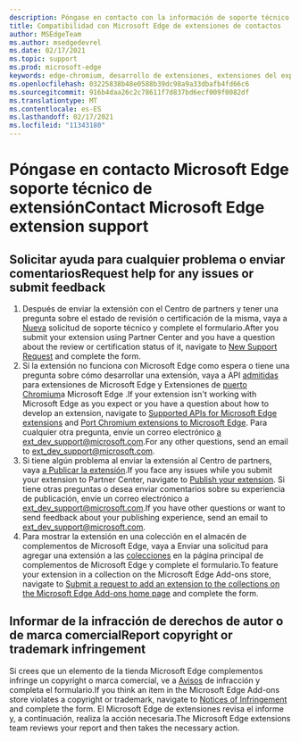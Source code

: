```yaml
---
description: Póngase en contacto con la información de soporte técnico Microsoft Edge desarrollo de extensiones
title: Compatibilidad con Microsoft Edge de extensiones de contactos
author: MSEdgeTeam
ms.author: msedgedevrel
ms.date: 02/17/2021
ms.topic: support
ms.prod: microsoft-edge
keywords: edge-chromium, desarrollo de extensiones, extensiones del explorador, complementos, centro de partners, desarrollador, soporte técnico
ms.openlocfilehash: 03225838b48e0588b39dc98a9a33dbafb4fd66c6
ms.sourcegitcommit: 916b4daa26c2c78611f7d837bd6ecf009f0082df
ms.translationtype: MT
ms.contentlocale: es-ES
ms.lasthandoff: 02/17/2021
ms.locfileid: "11343180"
---
```

# <span data-ttu-id="bb83c-104">Póngase en contacto Microsoft Edge soporte técnico de extensión</span><span class="sxs-lookup"><span data-stu-id="bb83c-104">Contact Microsoft Edge extension support</span></span>  

## <span data-ttu-id="bb83c-105">Solicitar ayuda para cualquier problema o enviar comentarios</span><span class="sxs-lookup"><span data-stu-id="bb83c-105">Request help for any issues or submit feedback</span></span>  

1.  <span data-ttu-id="bb83c-106">Después de enviar la extensión con el Centro de partners y tener una pregunta sobre el estado de revisión o certificación de la misma, vaya a [Nueva][MicrosoftSupportSupportrequestformE7a381be9c9aFafbEd76262bc93fd9e4] solicitud de soporte técnico y complete el formulario.</span><span class="sxs-lookup"><span data-stu-id="bb83c-106">After you submit your extension using Partner Center and you have a question about the review or certification status of it, navigate to [New Support Request][MicrosoftSupportSupportrequestformE7a381be9c9aFafbEd76262bc93fd9e4] and complete the form.</span></span>  
1.  <span data-ttu-id="bb83c-107">Si la extensión no funciona con Microsoft Edge como espera o tiene una pregunta sobre cómo desarrollar una extensión, vaya a API [admitidas][ExtensionsDeveloperGuideApiSupport] para extensiones de Microsoft Edge y Extensiones de [puerto Chromium][ExtensionsDeveloperGuidePortChromeExtension]a Microsoft Edge .</span><span class="sxs-lookup"><span data-stu-id="bb83c-107">If your extension isn't working with Microsoft Edge as you expect or you have a question about how to develop an extension, navigate to [Supported APIs for Microsoft Edge extensions][ExtensionsDeveloperGuideApiSupport] and [Port Chromium extensions to Microsoft Edge][ExtensionsDeveloperGuidePortChromeExtension].</span></span>  <span data-ttu-id="bb83c-108">Para cualquier otra pregunta, envíe un correo electrónico [a ext_dev_support@microsoft.com][MailtoExtDevSupportMicrosoft].</span><span class="sxs-lookup"><span data-stu-id="bb83c-108">For any other questions, send an email to [ext_dev_support@microsoft.com][MailtoExtDevSupportMicrosoft].</span></span>  
1.  <span data-ttu-id="bb83c-109">Si tiene algún problema al enviar la extensión al Centro de partners, vaya [a Publicar la extensión][ExtensionsPublishPublishExtension].</span><span class="sxs-lookup"><span data-stu-id="bb83c-109">If you face any issues while you submit your extension to Partner Center, navigate to [Publish your extension][ExtensionsPublishPublishExtension].</span></span>  <span data-ttu-id="bb83c-110">Si tiene otras preguntas o desea enviar comentarios sobre su experiencia de publicación, envíe un correo electrónico a [ext_dev_support@microsoft.com][MailtoExtDevSupportMicrosoft].</span><span class="sxs-lookup"><span data-stu-id="bb83c-110">If you have other questions or want to send feedback about your publishing experience, send an email to [ext_dev_support@microsoft.com][MailtoExtDevSupportMicrosoft].</span></span>  
1.  <span data-ttu-id="bb83c-111">Para mostrar la extensión en una colección en el almacén de complementos de Microsoft Edge, vaya a Enviar una solicitud para agregar una extensión a las [colecciones][OfficeFormsPagesResponsepageAspxV4j5cvggr0grqy180bhbrw01uwybfaxnna1zkp3x2vun0ibsu1ymeu3vfy0vurrodewsjgwu00yry4u] en la página principal de complementos de Microsoft Edge y complete el formulario.</span><span class="sxs-lookup"><span data-stu-id="bb83c-111">To feature your extension in a collection on the Microsoft Edge Add-ons store, navigate to [Submit a request to add an extension to the collections on the Microsoft Edge Add-ons home page][OfficeFormsPagesResponsepageAspxV4j5cvggr0grqy180bhbrw01uwybfaxnna1zkp3x2vun0ibsu1ymeu3vfy0vurrodewsjgwu00yry4u] and complete the form.</span></span>   
    
## <span data-ttu-id="bb83c-112">Informar de la infracción de derechos de autor o de marca comercial</span><span class="sxs-lookup"><span data-stu-id="bb83c-112">Report copyright or trademark infringement</span></span>  

<span data-ttu-id="bb83c-113">Si crees que un elemento de la tienda Microsoft Edge complementos infringe un copyright o marca comercial, ve a [Avisos][MicrosoftInfoMarketplaceHtml] de infracción y completa el formulario.</span><span class="sxs-lookup"><span data-stu-id="bb83c-113">If you think an item in the Microsoft Edge Add-ons store violates a copyright or trademark, navigate to [Notices of Infringement][MicrosoftInfoMarketplaceHtml] and complete the form.</span></span>  <span data-ttu-id="bb83c-114">El Microsoft Edge de extensiones revisa el informe y, a continuación, realiza la acción necesaria.</span><span class="sxs-lookup"><span data-stu-id="bb83c-114">The Microsoft Edge extensions team reviews your report and then takes the necessary action.</span></span>  

<!-- links -->  

[ExtensionsDeveloperGuideApiSupport]: ../developer-guide/api-support.md "API admitidas para Microsoft Edge extensiones | Microsoft Docs"  
[ExtensionsDeveloperGuidePortChromeExtension]: ../developer-guide/port-chrome-extension.md "Portabilidad de la extensión | Microsoft Docs"  
[ExtensionsPublishPublishExtension]: ./publish-extension.md "Publicar la extensión | Microsoft Docs"  

[MicrosoftInfoMarketplaceHtml]: https://www.microsoft.com/info/Marketplace.html "Avisos de infracciones | Microsoft"  

[MicrosoftSupportSupportrequestformE7a381be9c9aFafbEd76262bc93fd9e4]: https://support.microsoft.com/supportrequestform/e7a381be-9c9a-fafb-ed76-262bc93fd9e4 "Extensiones Nueva solicitud de | Soporte técnico de Microsoft"  

[OfficeFormsPagesResponsepageAspxV4j5cvggr0grqy180bhbrw01uwybfaxnna1zkp3x2vun0ibsu1ymeu3vfy0vurrodewsjgwu00yry4u]: https://forms.office.com/Pages/ResponsePage.aspx?id=v4j5cvGGr0GRqy180BHbRw01UwyBfAxNna_1ZkP3X2VUN0lBSU1YMEU3VFY0VURRODEwSjgwU00yRy4u "Enviar una solicitud para agregar una extensión a las colecciones en la página principal de Microsoft Edge complementos | Microsoft Office Formularios"  

[MailtoExtDevSupportMicrosoft]: mailto:ext_dev_support@microsoft.com "Enviar un correo electrónico a ext_dev_support@microsoft.com"  
